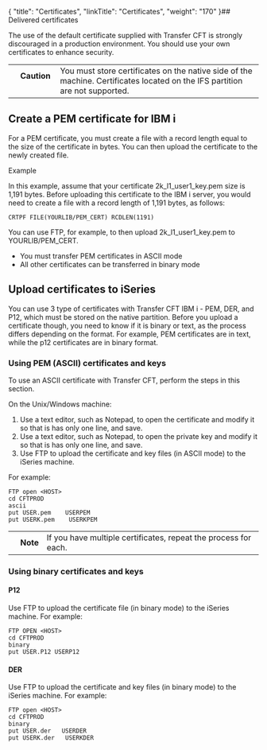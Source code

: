 {
    "title": "Certificates",
    "linkTitle": "Certificates",
    "weight": "170"
}## Delivered certificates

The use of the default certificate supplied with <span class="mc-variable axway_variables.Component_Short_Name variable">Transfer CFT</span> is strongly discouraged in a production environment. You should use your own certificates to enhance security.

<table>
   <tbody>
      <tr>
         <td>         </td>
         <td><span><strong>Caution  </strong></span>         </td>
         <td>You must store certificates on the native side of the machine. Certificates located on the IFS partition are not supported.         </td>
      </tr>
   </tbody>
</table>

## Create a PEM certificate for IBM i

For a PEM certificate, you must create a file with a record length equal to the size of the certificate in bytes. You can then upload the certificate to the newly created file.

Example

In this example, assume that your certificate <span class="code">2k\_l1\_user1\_key.pem</span> size is 1,191 bytes. Before uploading this certificate to the IBM i server, you would need to create a file with a record length of 1,191 bytes, as follows:


    CRTPF FILE(YOURLIB/PEM_CERT) RCDLEN(1191)

You can use FTP, for example, to then upload <span class="code">2k\_l1\_user1\_key.pem</span> to <span class="code">YOURLIB/PEM\_CERT</span>.

-   You must transfer PEM certificates in ASCII mode
-   All other certificates can be transferred in binary mode

## Upload certificates to iSeries

You can use 3 type of certificates with Transfer CFT IBM i - PEM, DER, and P12, which must be stored on the native partition. Before you upload a certificate though, you need to know if it is binary or text, as the process differs depending on the format. For example, PEM certificates are in text, while the p12 certificates are in binary format.

### Using PEM (ASCII) certificates and keys

To use an ASCII certificate with <span class="mc-variable axway_variables.Component_Long_Name variable">Transfer CFT</span>, perform the steps in this section.

On the Unix/Windows machine:

1.  Use a text editor, such as Notepad, to open the certificate and modify it so that is has only one line, and save.
2.  Use a text editor, such as Notepad, to open the private key and modify it so that is has only one line, and save.
3.  Use FTP to upload the certificate and key files (in ASCII mode) to the iSeries machine.

For example:



    FTP open <HOST>
    cd CFTPROD
    ascii
    put USER.pem    USERPEM
    put USERK.pem    USERKPEM

<table>
   <tbody>
      <tr>
         <td>         </td>
         <td><span><strong>Note</strong></span>         </td>
         <td>If you have multiple certificates, repeat the process for each.         </td>
      </tr>
   </tbody>
</table>

### Using binary certificates and keys

#### P12

Use FTP to upload the certificate file (in binary mode) to the iSeries machine. For example:



    FTP OPEN <HOST>
    cd CFTPROD
    binary
    put USER.P12 USERP12

#### DER

Use FTP to upload the certificate and key files (in binary mode) to the iSeries machine. For example:



    FTP open <HOST>
    cd CFTPROD
    binary
    put USER.der   USERDER
    put USERK.der   USERKDER
